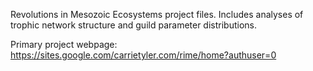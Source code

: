Revolutions in Mesozoic Ecosystems project files. Includes analyses of trophic network structure and guild parameter distributions.

Primary project webpage:
https://sites.google.com/carrietyler.com/rime/home?authuser=0
